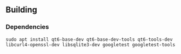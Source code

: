 
## Building

### Dependencies

```
sudo apt install qt6-base-dev qt6-base-dev-tools qt6-tools-dev libcurl4-openssl-dev libsqlite3-dev googletest googletest-tools
```
